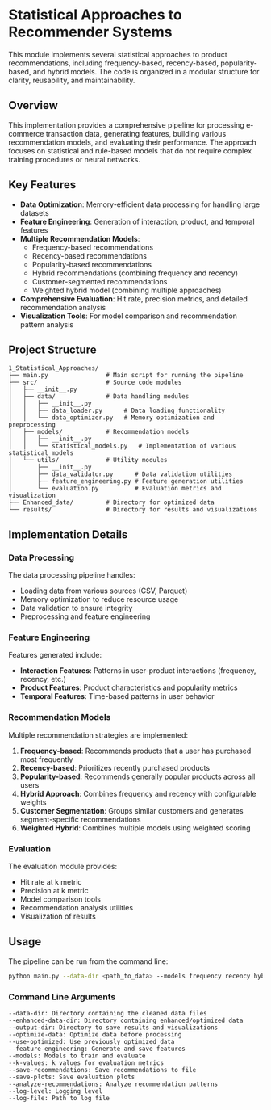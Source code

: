 # Statistical Approaches to Recommender Systems

This module implements several statistical approaches to product recommendations, including frequency-based, recency-based, popularity-based, and hybrid models. The code is organized in a modular structure for clarity, reusability, and maintainability.

## Overview

This implementation provides a comprehensive pipeline for processing e-commerce transaction data, generating features, building various recommendation models, and evaluating their performance. The approach focuses on statistical and rule-based models that do not require complex training procedures or neural networks.

## Key Features

- **Data Optimization**: Memory-efficient data processing for handling large datasets
- **Feature Engineering**: Generation of interaction, product, and temporal features
- **Multiple Recommendation Models**:
  - Frequency-based recommendations
  - Recency-based recommendations
  - Popularity-based recommendations
  - Hybrid recommendations (combining frequency and recency)
  - Customer-segmented recommendations
  - Weighted hybrid model (combining multiple approaches)
- **Comprehensive Evaluation**: Hit rate, precision metrics, and detailed recommendation analysis
- **Visualization Tools**: For model comparison and recommendation pattern analysis

## Project Structure

```
1_Statistical_Approaches/
├── main.py                # Main script for running the pipeline
├── src/                   # Source code modules
│   ├── __init__.py
│   ├── data/              # Data handling modules
│   │   ├── __init__.py
│   │   ├── data_loader.py      # Data loading functionality
│   │   └── data_optimizer.py   # Memory optimization and preprocessing
│   ├── models/            # Recommendation models
│   │   ├── __init__.py
│   │   └── statistical_models.py   # Implementation of various statistical models
│   └── utils/             # Utility modules
│       ├── __init__.py
│       ├── data_validator.py      # Data validation utilities
│       ├── feature_engineering.py # Feature generation utilities
│       └── evaluation.py          # Evaluation metrics and visualization
├── Enhanced_data/         # Directory for optimized data
└── results/               # Directory for results and visualizations
```

## Implementation Details

### Data Processing

The data processing pipeline handles:
- Loading data from various sources (CSV, Parquet)
- Memory optimization to reduce resource usage
- Data validation to ensure integrity
- Preprocessing and feature engineering

### Feature Engineering

Features generated include:
- **Interaction Features**: Patterns in user-product interactions (frequency, recency, etc.)
- **Product Features**: Product characteristics and popularity metrics
- **Temporal Features**: Time-based patterns in user behavior

### Recommendation Models

Multiple recommendation strategies are implemented:

1. **Frequency-based**: Recommends products that a user has purchased most frequently
2. **Recency-based**: Prioritizes recently purchased products
3. **Popularity-based**: Recommends generally popular products across all users
4. **Hybrid Approach**: Combines frequency and recency with configurable weights
5. **Customer Segmentation**: Groups similar customers and generates segment-specific recommendations
6. **Weighted Hybrid**: Combines multiple models using weighted scoring

### Evaluation

The evaluation module provides:
- Hit rate at k metric
- Precision at k metric
- Model comparison tools
- Recommendation analysis utilities
- Visualization of results

## Usage

The pipeline can be run from the command line:

```bash
python main.py --data-dir <path_to_data> --models frequency recency hybrid --save-recommendations --save-plots
```

### Command Line Arguments

```
--data-dir: Directory containing the cleaned data files
--enhanced-data-dir: Directory containing enhanced/optimized data
--output-dir: Directory to save results and visualizations
--optimize-data: Optimize data before processing
--use-optimized: Use previously optimized data
--feature-engineering: Generate and save features
--models: Models to train and evaluate
--k-values: k values for evaluation metrics
--save-recommendations: Save recommendations to file
--save-plots: Save evaluation plots
--analyze-recommendations: Analyze recommendation patterns
--log-level: Logging level
--log-file: Path to log file
```